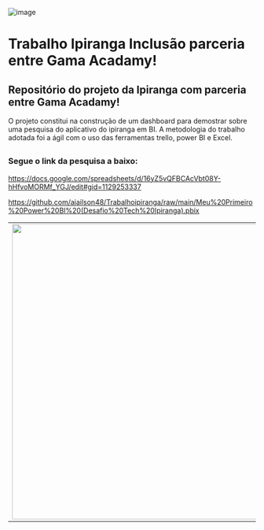 ![image](https://github.com/ajailson48/trabalho-ipiranga-inclusao/assets/76658794/d02e3316-a1e7-446f-80d1-9ae17f8e681d)

# Trabalho Ipiranga Inclusão parceria entre Gama Acadamy!

## Repositório do projeto da Ipiranga com parceria entre Gama Acadamy!

O projeto constitui na construção de um dashboard para demostrar sobre uma pesquisa do aplicativo do ipiranga em BI.
A metodologia do trabalho adotada foi a ágil com o uso das ferramentas trello, power BI e Excel.

##
 ### Segue o link da pesquisa a baixo:

 
https://docs.google.com/spreadsheets/d/16yZ5vQFBCAcVbt08Y-hHfvoMORMf_YGJ/edit#gid=1129253337

https://github.com/ajailson48/Trabalhoipiranga/raw/main/Meu%20Primeiro%20Power%20BI%20(Desafio%20Tech%20Ipiranga).pbix

<table>
    <tbody>
    <tr>
      <td>
          <a href="https://app.powerbi.com/reportEmbed?reportId=9ff859cf-47d4-4d43-b640-db451d2056e5&autoAuth=true&ctid=da49a844-e2e3-40af-86a6-c3819d704f49">
          		<img width="600" src="https://tecdn.b-cdn.net/img/components-big.jpg">
          </a>
      </td>
      <td>    
        <ul>
         <li>500+ UI components</li>
         <li>117+ design blocks</li>         
         <li>Dark mode support</li>      
         <li>Easy theming & customization</li>
         <li>Simple, 1 minute install</li>    
         <li>Free for personal & commercial use</li>
        </ul>
        <p><b><a href="https://tailwind-elements.com/docs/standard/getting-started/quick-start/">Get started with Tailwind Elements now!</a></b></p>
      </td>
    </tr>
   </tbody>
  </table>
